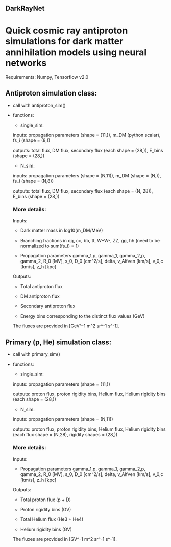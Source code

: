 ## DarkRayNet
# Quick cosmic ray antiproton simulations for dark matter annihilation models using neural networks

Requirements: Numpy, Tensorflow v2.0

## Antiproton simulation class:

- call with antiproton_sim()

- functions:

	- single_sim:
	
	inputs: propagation parameters (shape = (11,)), m_DM (python scalar), fs_i (shape = (8,))
	
	outputs: total flux, DM flux, secondary flux (each shape = (28,)), E_bins (shape = (28,))
	
	- N_sim:
	
	inputs: propagation parameters (shape = (N,11)), m_DM (shape = (N,)), fs_i (shape = (N,8))
	
	outputs: total flux, DM flux, secondary flux (each shape = (N, 28)), E_bins (shape = (28,))
	
	### More details:
	
	Inputs: 

	- Dark matter mass in log10(m_DM/MeV) 

	- Branching fractions in qq, cc, bb, tt, W+W-, ZZ, gg, hh (need to be normalized to sum(fs_i) = 1)

	- Propagation parameters gamma_1,p, gamma_1, gamma_2,p, gamma_2, R_0 [MV], s_0, D_0 [cm^2/s], delta, v_Alfven [km/s], v_0,c [km/s], z_h [kpc]

	Outputs: 

	- Total antiproton flux

	- DM antiproton flux

	- Secondary antiproton flux

	- Energy bins corresponding to the distinct flux values (GeV)

	The fluxes are provided in [GeV^-1 m^2 sr^-1 s^-1].
	
## Primary (p, He) simulation class:

- call with primary_sim()

- functions:

	- single_sim:
	
	inputs: propagation parameters (shape = (11,))
	
	outputs: proton flux, proton rigidity bins, Helium flux, Helium rigidity bins (each shape = (28,))
	
	- N_sim:
	
	inputs: propagation parameters (shape = (N,11))
	
	outputs: proton flux, proton rigidity bins, Helium flux, Helium rigidity bins (each flux shape = (N,28), rigidity shapes = (28,))
	
	### More details:
	
	Inputs: 

	- Propagation parameters gamma_1,p, gamma_1, gamma_2,p, gamma_2, R_0 [MV], s_0, D_0 [cm^2/s], delta, v_Alfven [km/s], v_0,c [km/s], z_h [kpc]

	Outputs: 

	- Total proton flux (p + D)

	- Proton rigidity bins (GV)

	- Total Helium flux (He3 + He4)

	- Helium rigidity bins (GV)

	The fluxes are provided in [GV^-1 m^2 sr^-1 s^-1].
